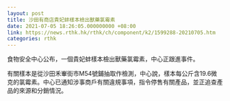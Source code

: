 ```yaml
---
layout: post
title: 沙田有商店貴妃蚌樣本檢出獸藥氯霉素
date: 2021-07-05 18:26:05.000000000 +08:00
link: https://news.rthk.hk/rthk/ch/component/k2/1599288-20210705.htm
categories: rthk
---
```


食物安全中心公布，一個貴妃蚌樣本檢出獸藥氯霉素，中心正跟進事件。

有關樣本是從沙田禾輋街市M54號鋪抽取作檢測，中心說，樣本每公斤含19.6微克的氯霉素。中心已通知涉事商戶有關違規事項，指令停售有關產品，並正追查產品的來源和分銷情況。
